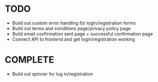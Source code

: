 # TODO

- Build out custom error handling for login/registration forms
- Build out terms and conditions page/privacy policy page
- Build email confirmation sent page + successful confirmation page
- Connect API to frontend and get login/registration working

# COMPLETE

- Build out spinner for log in/registration
